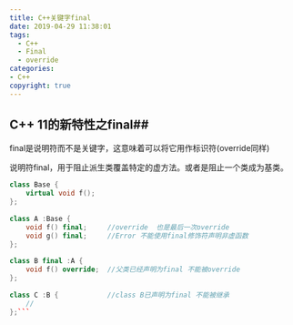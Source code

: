 ```yaml
---
title: C++关键字final
date: 2019-04-29 11:38:01
tags:
  - C++
  - Final
  - override
categories: 
- C++
copyright: true
---
```

## C++ 11的新特性之final##

final是说明符而不是关键字，这意味着可以将它用作标识符(override同样)

说明符final，用于阻止派生类覆盖特定的虚方法。或者是阻止一个类成为基类。
	<!--more-->
```C++
class Base {
	virtual void f();
};
		
class A :Base {
	void f() final;		//override  也是最后一次override
	void g() final;		//Error 不能使用final修饰符声明非虚函数
};
		
class B final :A {
	void f() override;	//父类已经声明为final 不能被override
};
		
class C :B {			//class B已声明为final 不能被继承
	//
};```